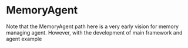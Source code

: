 # MemoryAgent

Note that the MemoryAgent path here is a very early vision for memory managing agent. However, with the development of main framework and agent example   